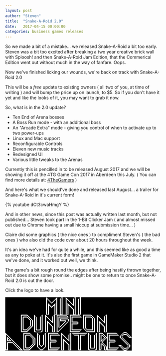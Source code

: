 ```yaml
---
layout: post
author: "Steven"
title:  "Snake-A-Roid 2.0"
date:   2017-04-15 00:00:00
categories: business games releases
---
```


So we made a bit of a mistake... we released Snake-A-Roid a bit too early. Steven was a bit too excited after breaking a two year creative brick wall with Sploosh! and then Snake-A-Roid Jam Edition, that the Commerical Edition went out without much in the way of fanfare. Oops.

Now we've finished licking our wounds, we're back on track with Snake-A-Roid 2.0

This will be a *free* update to existing owners ( all two of you, at time of writing ) and will bump the price up on launch, to $5. So if you don't have it yet and like the looks of it, you may want to grab it now.

So, what is in the 2.0 update?

* Ten End of Arena bosses
* A Boss Run mode - with an additional boss
* An "Arcade Extra" mode - giving you control of when to activate up to two power-ups
* Linux and Mac support
* Reconfigurable Controls
* Eleven new music tracks
* Redesigned UI
* Various little tweaks to the Arenas

Currently this is pencilled in to be released August 2017 and we will be showing it off at the 4TG Game Con 2017 in Aberdeen this July.
( You can find more details at: [4TheGamers][4thegamers] )

And here's what we should've done and released last August... a trailer for Snake-A-Roid in it's current form!

{% youtube dCt3cwaHmgY %}


And in other news, since this post was actually written last month, but not published... Steven took part in the 1-Bit Clicker Jam ( and almost missed out due to Chrome having a small hiccup at submission time... )

Claire did some graphics ( the nice ones ) to compliment Steven's ( the bad ones ) who also did the code over about 20 hours throughout the week.

It's an idea we've had for quite a while, and this seemed like as good a time as any to poke at it. It's also the first game in GameMaker Studio 2 that we've done, and it worked out well, we think.

The game's a bit rough round the edges after being hastily thrown together, but it does show some promise.. might be one to return to once Snake-A-Roid 2.0 is out the door.

Click the logo to have a look.

[![Mini Dungeon Adventures](/images/minidungeonadventures/logo.png)][MiniDungeonAdventures]


[4thegamers]: http://www.4thegamers.co.uk
[MiniDungeonAdventures]: https://arcadebadgers.itch.io/mini-dungeon-adventures